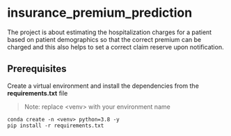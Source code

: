 # insurance_premium_prediction
The project is about estimating the hospitalization charges for a patient based on patient demographics so that the correct premium can be charged and this also helps to set a correct claim reserve upon notification.
## Prerequisites
Create a virtual environment and install the dependencies from the **requirements.txt** file
>Note: replace \<venv\> with your environment name
```
conda create -n <venv> python=3.8 -y
pip install -r requirements.txt
```

